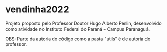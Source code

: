 # vendinha2022
Projeto proposto pelo Professor Doutor Hugo Alberto Perlin,
desenvolvido como atividade no Instituto Federal do Paraná - Campus Paranaguá.


OBS: Parte da autoria do código como a pasta "utils" é de autoria do professor. 
